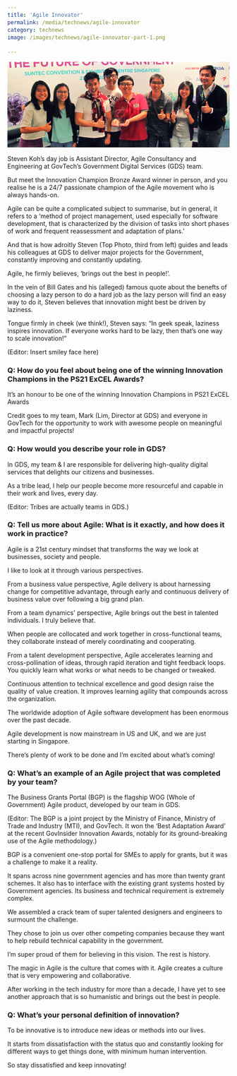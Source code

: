 ```yaml
---
title: 'Agile Innovator'
permalink: /media/technews/agile-innovator
category: technews
image: /images/technews/agile-innovator-part-1.png

---
```



![agile innovator](/images/technews/agile-innovator-part-1.png)

Steven Koh’s day job is Assistant Director, Agile Consultancy and Engineering at GovTech’s Government Digital Services (GDS) team.

But meet the Innovation Champion Bronze Award winner in person, and you realise he is a 24/7 passionate champion of the Agile movement who is always hands-on.

Agile can be quite a complicated subject to summarise, but in general, it refers to a ‘method of project management, used especially for software development, that is characterized by the division of tasks into short phases of work and frequent reassessment and adaptation of plans.’

And that is how adroitly Steven (Top Photo, third from left) guides and leads his colleagues at GDS to deliver major projects for the Government, constantly improving and constantly updating.

Agile, he firmly believes, ‘brings out the best in people!’.

In the vein of Bill Gates and his (alleged) famous quote about the benefts of choosing a lazy person to do a hard job as the lazy person will find an easy way to do it, Steven believes that innovation might best be driven by laziness.

Tongue firmly in cheek (we think!), Steven says: “In geek speak, laziness inspires innovation. If everyone works hard to be lazy, then that’s one way to scale innovation!”

(Editor: Insert smiley face here)

### **Q: How do you feel about being one of the winning Innovation Champions in the PS21 ExCEL Awards?**
It’s an honour to be one of the winning Innovation Champions in PS21 ExCEL Awards

Credit goes to my team, Mark (Lim, Director at GDS) and everyone in GovTech for the opportunity to work with awesome people on meaningful and impactful projects!

### **Q: How would you describe your role in GDS?**
In GDS, my team & I are responsible for delivering high-quality digital services that delights our citizens and businesses.

As a tribe lead, I help our people become more resourceful and capable in their work and lives, every day.

(Editor: Tribes are actually teams in GDS.)

### **Q: Tell us more about Agile: What is it exactly, and how does it work in practice?**
Agile is a 21st century mindset that transforms the way we look at businesses, society and people.

I like to look at it through various perspectives.

From a business value perspective, Agile delivery is about harnessing change for competitive advantage, through early and continuous delivery of business value over following a big grand plan.

From a team dynamics' perspective, Agile brings out the best in talented individuals. I truly believe that.

When people are collocated and work together in cross-functional teams, they collaborate instead of merely coordinating and cooperating.

From a talent development perspective, Agile accelerates learning and cross-pollination of ideas, through rapid iteration and tight feedback loops. You quickly learn what works or what needs to be changed or tweaked.

Continuous attention to technical excellence and good design raise the quality of value creation. It improves learning agility that compounds across the organization.

The worldwide adoption of Agile software development has been enormous over the past decade.

Agile development is now mainstream in US and UK, and we are just starting in Singapore.

There’s plenty of work to be done and I’m excited about what’s coming!

### **Q: What’s an example of an Agile project that was completed by your team?**
The Business Grants Portal (BGP) is the flagship WOG (Whole of Government) Agile product, developed by our team in GDS.

(Editor: The BGP is a joint project by the Ministry of Finance, Ministry of Trade and Industry (MTI), and GovTech. It won the ‘Best Adaptation Award’ at the recent GovInsider Innovation Awards, notably for its ground-breaking use of the Agile methodology.)

BGP is a convenient one-stop portal for SMEs to apply for grants, but it was a challenge to make it a reality.

It spans across nine government agencies and has more than twenty grant schemes. It also has to interface with the existing grant systems hosted by Government agencies. Its business and technical requirement is extremely complex.

We assembled a crack team of super talented designers and engineers to surmount the challenge.

They chose to join us over other competing companies because they want to help rebuild technical capability in the government.

I’m super proud of them for believing in this vision. The rest is history.

The magic in Agile is the culture that comes with it.  Agile creates a culture that is very empowering and collaborative.

After working in the tech industry for more than a decade, I have yet to see another approach that is so humanistic and brings out the best in people.

### **Q: What’s your personal definition of innovation?**
To be innovative is to introduce new ideas or methods into our lives.

It starts from dissatisfaction with the status quo and constantly looking for different ways to get things done, with minimum human intervention.

So stay dissatisfied and keep innovating!
